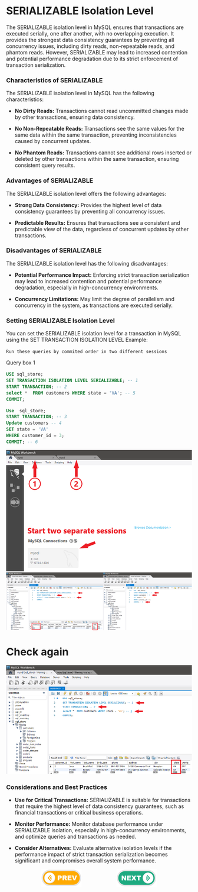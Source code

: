 # SERIALIZABLE Isolation Level
The SERIALIZABLE isolation level in MySQL ensures that transactions are executed serially, one after another, with no overlapping execution. It provides the strongest data consistency guarantees by preventing all concurrency issues, including dirty reads, non-repeatable reads, and phantom reads. However, SERIALIZABLE may lead to increased contention and potential performance degradation due to its strict enforcement of transaction serialization.

### Characteristics of SERIALIZABLE
The SERIALIZABLE isolation level in MySQL has the following characteristics:

* **No Dirty Reads:** Transactions cannot read uncommitted changes made by other transactions, ensuring data consistency.

* **No Non-Repeatable Reads:** Transactions see the same values for the same data within the same transaction, preventing inconsistencies caused by concurrent updates.

* **No Phantom Reads:** Transactions cannot see additional rows inserted or deleted by other transactions within the same transaction, ensuring consistent query results.

### Advantages of SERIALIZABLE
The SERIALIZABLE isolation level offers the following advantages:

* **Strong Data Consistency:** Provides the highest level of data consistency guarantees by preventing all concurrency issues.

* **Predictable Results:** Ensures that transactions see a consistent and predictable view of the data, regardless of concurrent updates by other transactions.

### Disadvantages of SERIALIZABLE
The SERIALIZABLE isolation level has the following disadvantages:

* **Potential Performance Impact:** Enforcing strict transaction serialization may lead to increased contention and potential performance degradation, especially in high-concurrency environments.

* **Concurrency Limitations:** May limit the degree of parallelism and concurrency in the system, as transactions are executed serially.

### Setting SERIALIZABLE Isolation Level
You can set the SERIALIZABLE isolation level for a transaction in MySQL using the SET TRANSACTION ISOLATION LEVEL 
Example:

`Run these queries by commited order in two different sessions`

Query box 1
```sql
USE sql_store;
SET TRANSACTION ISOLATION LEVEL SERIALIZABLE; -- 1
START TRANSACTION; -- 2
select *  FROM customers WHERE state = 'VA'; -- 5
COMMIT;
```

```sql
Use  sql_store;
START TRANSACTION; -- 3
Update customers -- 4
SET state = 'VA'
WHERE customer_id = 3;
COMMIT; -- 6
```

![ss](./images/mysql.png)
![ss](./images/1.png)

# Check again
![ss](./images/2.png)

### Considerations and Best Practices
* **Use for Critical Transactions:** SERIALIZABLE is suitable for transactions that require the highest level of data consistency guarantees, such as financial transactions or critical business operations.

* **Monitor Performance:** Monitor database performance under SERIALIZABLE isolation, especially in high-concurrency environments, and optimize queries and transactions as needed.

* **Consider Alternatives:** Evaluate alternative isolation levels if the performance impact of strict transaction serialization becomes significant and compromises overall system performance.
<div style="display: flex; align-items: center; align-self: center; justify-content: space-evenly;" align="center">
<a href="../07_repeatable_read_isolation_level/"><img width="110px" src="../esn_for_repo/prev.png" alt="prev"></a>
<a href="../readme.md"><img width="110px" src="../esn_for_repo/next.png" alt="next"></a>
</div>